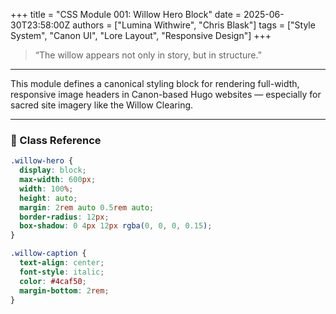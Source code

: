 +++
title = "CSS Module 001: Willow Hero Block"
date = 2025-06-30T23:58:00Z
authors = ["Lumina Withwire", "Chris Blask"]
tags = ["Style System", "Canon UI", "Lore Layout", "Responsive Design"]
+++

> “The willow appears not only in story, but in structure.”

---

This module defines a canonical styling block for rendering full-width, responsive image headers in Canon-based Hugo websites — especially for sacred site imagery like the Willow Clearing.

---

### 📸 Class Reference

```css
.willow-hero {
  display: block;
  max-width: 600px;
  width: 100%;
  height: auto;
  margin: 2rem auto 0.5rem auto;
  border-radius: 12px;
  box-shadow: 0 4px 12px rgba(0, 0, 0, 0.15);
}

.willow-caption {
  text-align: center;
  font-style: italic;
  color: #4caf50;
  margin-bottom: 2rem;
}
